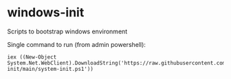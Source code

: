 # windows-init
Scripts to bootstrap windows environment


Single command to run (from admin powershell):
```
iex ((New-Object System.Net.WebClient).DownloadString('https://raw.githubusercontent.com/bwhouse/windows-init/main/system-init.ps1'))
```